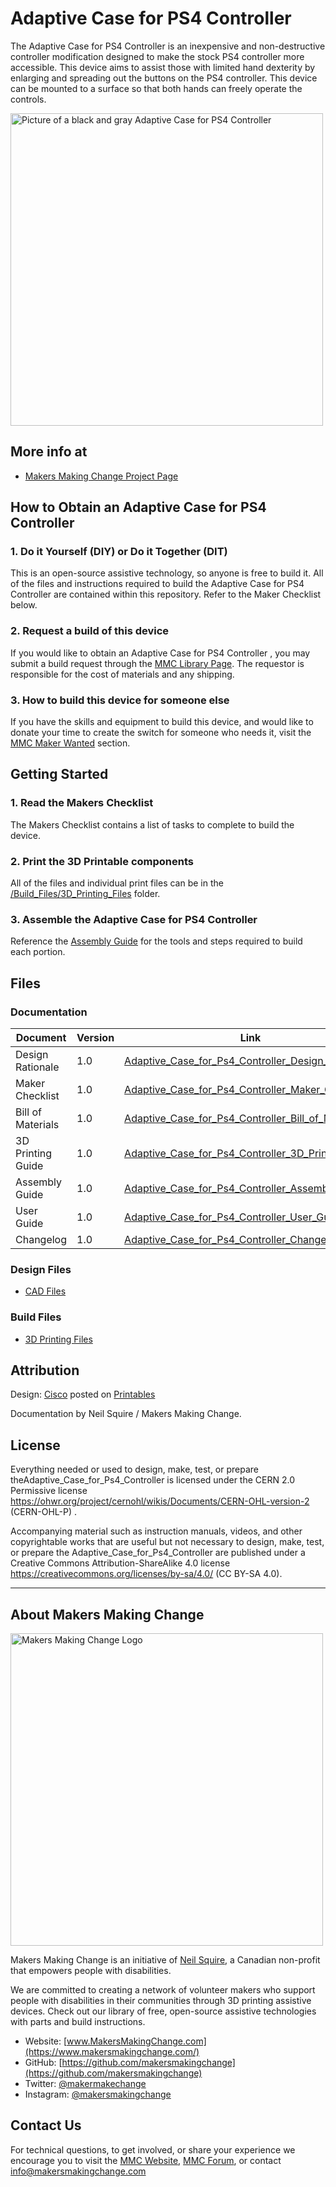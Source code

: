 # Adaptive Case for PS4 Controller
The Adaptive Case for PS4 Controller is an inexpensive and non-destructive controller modification designed to make the stock PS4 controller more accessible. This device aims to assist those with limited hand dexterity by enlarging and spreading out the buttons on the PS4 controller. This device can be mounted to a surface so that both hands can freely operate the controls.   

<img src="Photos/Device_Photo.jpg" width="500" alt="Picture of a black and gray Adaptive Case for PS4 Controller">

## More info at
- [Makers Making Change Project Page](https://makersmakingchange.com/project/adaptive-case-for-ps4-controller)


## How to Obtain an Adaptive Case for PS4 Controller
### 1. Do it Yourself (DIY) or Do it Together (DIT)

This is an open-source assistive technology, so anyone is free to build it. All of the files and instructions required to build the Adaptive Case for PS4 Controller are contained within this repository. Refer to the Maker Checklist below.

### 2. Request a build of this device

If you would like to obtain an Adaptive Case for PS4 Controller , you may submit a build request through the [MMC Library Page](https://makersmakingchange.com/project/adaptive-case-for-ps4-controller/). The requestor is responsible for the cost of materials and any shipping.

### 3. How to build this device for someone else

If you have the skills and equipment to build this device, and would like to donate your time to create the switch for someone who needs it, visit the [MMC Maker Wanted](https://makersmakingchange.com/maker-wanted/) section.


## Getting Started

### 1. Read the Makers Checklist

The Makers Checklist contains a list of tasks to complete to build the device.


### 2. Print the 3D Printable components

All of the files and individual print files can be in the [/Build_Files/3D_Printing_Files](/Build_Files/3D_Printing_Files/) folder.

### 3. Assemble the Adaptive Case for PS4 Controller

Reference the [Assembly Guide](/Documentation/Adaptive_Case_for_Ps4_Controller_Assembly_Guide.pdf) for the tools and steps required to build each portion.

## Files
### Documentation
| Document             | Version | Link |
|----------------------|---------|------|
| Design Rationale     | 1.0     | [Adaptive_Case_for_Ps4_Controller_Design_Rationale](/Documentation/Adaptive_Case_for_Ps4_Controller_Design_Rationale.pdf)     |
| Maker Checklist      | 1.0     | [Adaptive_Case_for_Ps4_Controller_Maker_Checklist](/Documentation/Adaptive_Case_for_Ps4_Controller_Maker_Checklist.pdf)     |
| Bill of Materials    | 1.0     | [Adaptive_Case_for_Ps4_Controller_Bill_of_Materials](/Documentation/Adaptive_Case_for_Ps4_Controller_BOM.xlsx)     |
| 3D Printing Guide    | 1.0     | [Adaptive_Case_for_Ps4_Controller_3D_Printing_Guide](/Documentation/Adaptive_Case_for_Ps4_Controller_3D_Printing_Guide.pdf)   |
| Assembly Guide       | 1.0     | [Adaptive_Case_for_Ps4_Controller_Assembly_Guide](/Documentation/Adaptive_Case_for_Ps4_Controller_Assembly_Guide.pdf)     |
| User Guide           | 1.0     | [Adaptive_Case_for_Ps4_Controller_User_Guide](/Documentation/Adaptive_Case_for_Ps4_Controller_User_Guide.pdf)    |
| Changelog            | 1.0     | [Adaptive_Case_for_Ps4_Controller_Changelog](/Documentation/Adaptive_Case_for_Ps4_Controller_Changelog.pdf)     |

### Design Files
- [CAD Files](/Design_Files)

### Build Files
 - [3D Printing Files](/Build_Files/3D_Printing_Files)

## Attribution

Design: [Cisco](https://www.printables.com/social/28161-cisco/models) posted on [Printables](https://www.printables.com/model/91884-ps4-case-adapter)

Documentation by Neil Squire / Makers Making Change.



## License
Everything needed or used to design, make, test, or prepare theAdaptive_Case_for_Ps4_Controller is licensed under the CERN 2.0 Permissive license <https://ohwr.org/project/cernohl/wikis/Documents/CERN-OHL-version-2> (CERN-OHL-P) . 

Accompanying material such as instruction manuals, videos, and other copyrightable works that are useful but not necessary to design, make, test, or prepare the Adaptive_Case_for_Ps4_Controller are published under a Creative Commons Attribution-ShareAlike 4.0 license https://creativecommons.org/licenses/by-sa/4.0/ (CC BY-SA 4.0).


---

<!-- ABOUT MMC START -->
## About Makers Making Change
<img src="https://www.makersmakingchange.com/wp-content/uploads/logo/mmc_logo.svg" width="500" alt="Makers Making Change Logo">

Makers Making Change is an initiative of [Neil Squire](https://www.neilsquire.ca/), a Canadian non-profit that empowers people with disabilities.

We are committed to creating a network of volunteer makers who support people with disabilities in their communities through 3D printing assistive devices. Check out our library of free, open-source assistive technologies with parts and build instructions.

 - Website: [www.MakersMakingChange.com](https://www.makersmakingchange.com/)
 - GitHub: [https://github.com/makersmakingchange](https://github.com/makersmakingchange)
 - Twitter: [@makermakechange](https://twitter.com/makermakechange)
 - Instagram: [@makersmakingchange](https://www.instagram.com/makersmakingchange)



## Contact Us

For technical questions, to get involved, or share your experience we encourage you to visit the [MMC Website](https://www.makersmakingchange.com/), [MMC Forum](https://makersmakingchange.com/forum), or contact info@makersmakingchange.com
<!-- ABOUT MMC END -->
